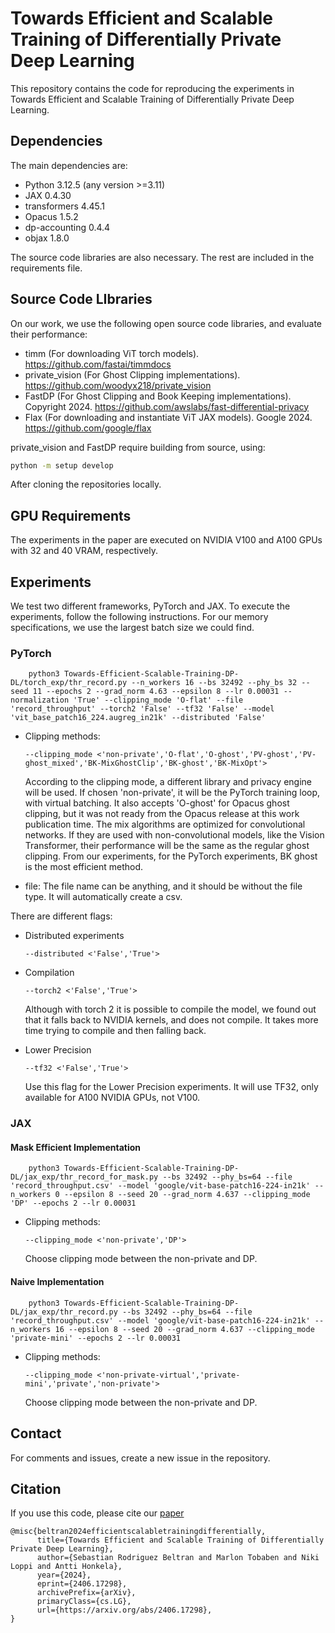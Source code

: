 # Towards Efficient and Scalable Training of Differentially Private Deep Learning

This repository contains the code for reproducing the experiments in Towards Efficient and Scalable Training of Differentially Private Deep Learning.

## Dependencies

The main dependencies are:

* Python 3.12.5 (any version >=3.11)
* JAX 0.4.30
* transformers 4.45.1
* Opacus 1.5.2
* dp-accounting 0.4.4
* objax 1.8.0

The source code libraries are also necessary. The rest are included in the requirements file.

## Source Code LIbraries

On our work, we use the following open source code libraries, and evaluate their performance:

- timm (For downloading ViT torch models). https://github.com/fastai/timmdocs 
- private_vision (For Ghost Clipping implementations). https://github.com/woodyx218/private_vision
- FastDP (For Ghost Clipping and Book Keeping implementations). Copyright 2024. https://github.com/awslabs/fast-differential-privacy
- Flax (For downloading and instantiate ViT JAX models). Google 2024. https://github.com/google/flax

private_vision and FastDP require building from source, using:

```bash
python -m setup develop
```
After cloning the repositories locally.

## GPU Requirements

The experiments in the paper are executed on NVIDIA V100 and A100 GPUs with 32 and 40 VRAM, respectively. 

## Experiments

We test two different frameworks, PyTorch and JAX. To execute the experiments, follow the following instructions. For our memory specifications, we use the largest batch size we could find. 

### PyTorch

```
    python3 Towards-Efficient-Scalable-Training-DP-DL/torch_exp/thr_record.py --n_workers 16 --bs 32492 --phy_bs 32 --seed 11 --epochs 2 --grad_norm 4.63 --epsilon 8 --lr 0.00031 --normalization 'True' --clipping_mode 'O-flat' --file 'record_throughput' --torch2 'False' --tf32 'False' --model 'vit_base_patch16_224.augreg_in21k' --distributed 'False'
```

- Clipping methods:

    ```
    --clipping_mode <'non-private','O-flat','O-ghost','PV-ghost','PV-ghost_mixed','BK-MixGhostClip','BK-ghost','BK-MixOpt'>
    ```
    
    According to the clipping mode, a different library and privacy engine will be used. If chosen 'non-private', it will be the PyTorch training loop, with virtual batching. It also accepts 'O-ghost' for Opacus ghost clipping, but it was not ready from the Opacus release at this work publication time. The mix algorithms are optimized for convolutional networks. If they are used with non-convolutional models, like the Vision Transformer, their performance will be the same as the regular ghost clipping. From our experiments, for the PyTorch experiments, BK ghost is the most efficient method.

- file:
    The file name can be anything, and it should be without the file type. It will automatically create a csv.
    

There are different flags:

- Distributed experiments
    ```
    --distributed <'False','True'>
    ```

- Compilation
    ```
    --torch2 <'False','True'>
    ```
    Although with torch 2 it is possible to compile the model, we found out that it falls back to NVIDIA kernels, and does not compile. It takes more time trying to compile and then falling back.

- Lower Precision
    ```
    --tf32 <'False','True'>
    ```
    Use this flag for the Lower Precision experiments. It will use TF32, only available for A100 NVIDIA GPUs, not V100.

### JAX

#### Mask Efficient Implementation
```
    python3 Towards-Efficient-Scalable-Training-DP-DL/jax_exp/thr_record_for_mask.py --bs 32492 --phy_bs=64 --file 'record_throughput.csv' --model 'google/vit-base-patch16-224-in21k' --n_workers 0 --epsilon 8 --seed 20 --grad_norm 4.637 --clipping_mode 'DP' --epochs 2 --lr 0.00031
```

- Clipping methods:

    ```
    --clipping_mode <'non-private','DP'>
    ```

    Choose clipping mode between the non-private and DP.

#### Naive Implementation
```
    python3 Towards-Efficient-Scalable-Training-DP-DL/jax_exp/thr_record.py --bs 32492 --phy_bs=64 --file 'record_throughput.csv' --model 'google/vit-base-patch16-224-in21k' --n_workers 16 --epsilon 8 --seed 20 --grad_norm 4.637 --clipping_mode 'private-mini' --epochs 2 --lr 0.00031
```

- Clipping methods:

    ```
    --clipping_mode <'non-private-virtual','private-mini','private','non-private'>
    ```
    
    Choose clipping mode between the non-private and DP.

## Contact

For comments and issues, create a new issue in the repository.

## Citation

If you use this code, please cite our [paper](https://arxiv.org/abs/2406.17298)

```
@misc{beltran2024efficientscalabletrainingdifferentially,
      title={Towards Efficient and Scalable Training of Differentially Private Deep Learning}, 
      author={Sebastian Rodriguez Beltran and Marlon Tobaben and Niki Loppi and Antti Honkela},
      year={2024},
      eprint={2406.17298},
      archivePrefix={arXiv},
      primaryClass={cs.LG},
      url={https://arxiv.org/abs/2406.17298}, 
}
```